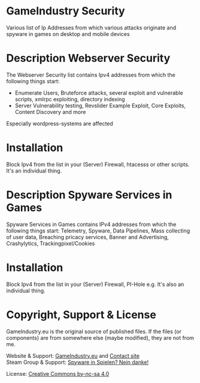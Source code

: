 # GameIndustry Security
Various list of Ip Addresses from which various attacks originate and spyware in games on desktop and mobile devices

# Description Webserver Security
The Webserver Security list contains Ipv4 addresses from which the following things start:
- Enumerate Users, Bruteforce attacks, several exploit and vulnerable scripts, xmlrpc exploiting, directory indexing
- Server Vulnerability testing, Revslider Example Exploit, Core Exploits, Content Discovery and more

Especially wordpress-systems are affected

# Installation
Block Ipv4 from the list in your (Server) Firewall, htacesss or other scripts. It's an individual thing.

# Description Spyware Services in Games
Spyware Services in Games contains IPv4 addresses from which the following things start:
Telemetry, Spyware, Data Pipelines, Mass collecting of user data, Breaching pricacy services, Banner and Advertising, Crashylytics, Trackingpixel/Cookies

# Installation
Block Ipv4 from the list in your (Server) Firewall, PI-Hole e.g. It's also an individual thing.

# Copyright, Support & License
GameIndustry.eu is the original source of published files. If the files (or components) are from somewhere else (maybe modified), they are not from me.

Website & Support: <a href="https://www.gameindustry.eu">GameIndustry.eu</a> and <a href="https://www.gameindustry.eu/u/kontakt/">Contact site</a><br>
Steam Group & Support: <a href="https://steamcommunity.com/groups/penguindome/">Spyware in Spielen? Nein danke!</a>

License: <a href="https://creativecommons.org/licenses/by-nc-sa/4.0/">Creative Commons by-nc-sa 4.0</a>
